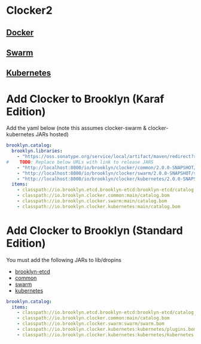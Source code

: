 Clocker2
=======
## [Docker](./common/src/main/resources/docker/)

## [Swarm](./swarm/src/main/resources/swarm/)

## [Kubernetes](./kubernetes/src/main/resources/kubernetes/)


# Add Clocker to Brooklyn (Karaf Edition)

Add the yaml below (note this assumes clocker-swarm & clocker-kubernetes JARs hosted)

```yaml
brooklyn.catalog:
  brooklyn.libraries:
    - "https://oss.sonatype.org/service/local/artifact/maven/redirect?r=snapshots&g=io.brooklyn.etcd&a=brooklyn-etcd&v=2.3.0-SNAPSHOT"
#    TODO: Replace below URLs with link to release JARS    
    - "http://localhost:8000/io/brooklyn/clocker/common/2.0.0-SNAPSHOT/common-2.0.0-SNAPSHOT.jar"
    - "http://localhost:8000/io/brooklyn/clocker/swarm/2.0.0-SNAPSHOT/swarm-2.0.0-SNAPSHOT.jar"
    - "http://localhost:8000/io/brooklyn/clocker/kubernetes/2.0.0-SNAPSHOT/kubernetes-2.0.0-SNAPSHOT.jar"
  items:
    - classpath://io.brooklyn.etcd.brooklyn-etcd:brooklyn-etcd/catalog.bom
    - classpath://io.brooklyn.clocker.common:main/catalog.bom
    - classpath://io.brooklyn.clocker.swarm:main/catalog.bom
    - classpath://io.brooklyn.clocker.kubernetes:main/catalog.bom
```


# Add Clocker to Brooklyn (Standard Edition)

You must add the following JARs to lib/dropins
* [brooklyn-etcd](https://oss.sonatype.org/service/local/artifact/maven/redirect?r=snapshots&g=io.brooklyn.etcd&a=brooklyn-etcd&v=2.3.0-SNAPSHOT)
* [common](./common) 
* [swarm](./swarm) 
* [kubernetes](./kubernetes) 

```yaml
brooklyn.catalog:
  items:
    - classpath://io.brooklyn.etcd.brooklyn-etcd:brooklyn-etcd/catalog.bom
    - classpath://io.brooklyn.clocker.common:main/catalog.bom
    - classpath://io.brooklyn.clocker.swarm:swarm/swarm.bom
    - classpath://io.brooklyn.clocker.kubernetes:kubernetes/plugins.bom
    - classpath://io.brooklyn.clocker.kubernetes:kubernetes/kubernetes.bom
```

